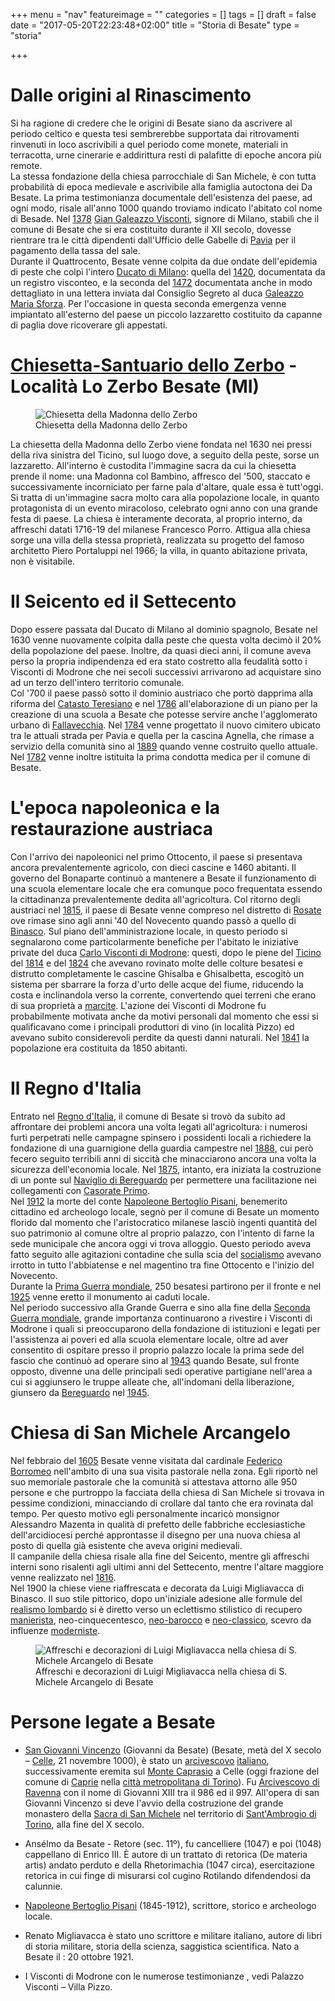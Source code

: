 +++
menu = "nav"
featureimage = ""
categories = []
tags = []
draft = false
date = "2017-05-20T22:23:48+02:00"
title = "Storia di Besate"
type = "storia"

+++

# Dalle origini al Rinascimento

Si ha ragione di credere che le origini di Besate siano da ascrivere al periodo celtico e questa tesi sembrerebbe supportata dai ritrovamenti rinvenuti in loco ascrivibili a quel periodo come monete, materiali in terracotta, urne cinerarie e addirittura resti di palafitte di epoche ancora più remote.  
La stessa fondazione della chiesa parrocchiale di San Michele, è con tutta probabilità di epoca medievale e ascrivibile alla famiglia autoctona dei Da Besate. La prima testimonianza documentale dell'esistenza del paese, ad ogni modo, risale all'anno 1000 quando troviamo indicato l'abitato col nome di Besade. Nel [1378](https://it.wikipedia.org/wiki/1378) [Gian Galeazzo Visconti](https://it.wikipedia.org/wiki/Gian_Galeazzo_Visconti), signore di Milano, stabilì che il comune di Besate che si era costituito durante il XII secolo, dovesse rientrare tra le città dipendenti dall'Ufficio delle Gabelle di [Pavia](https://it.wikipedia.org/wiki/Pavia) per il pagamento della tassa del sale.  
Durante il Quattrocento, Besate venne colpita da due ondate dell'epidemia di peste che colpì l'intero [Ducato di Milano](https://it.wikipedia.org/wiki/Ducato_di_Milano): quella del [1420](https://it.wikipedia.org/wiki/1420), documentata da un registro visconteo, e la seconda del [1472](https://it.wikipedia.org/wiki/1472) documentata anche in modo dettagliato in una lettera inviata dal Consiglio Segreto al duca [Galeazzo Maria Sforza](https://it.wikipedia.org/wiki/Galeazzo_Maria_Sforza). Per l'occasione in questa seconda emergenza venne impiantato all'esterno del paese un piccolo lazzaretto costituito da capanne di paglia dove ricoverare gli appestati.  

# [Chiesetta-Santuario dello Zerbo](http://www.touringclub.it/destinazione/141221/chiesetta-santuario-dello-zerbo) - Località Lo Zerbo Besate (MI)

<figure>
    <img class="article-img" src="/img/storia/chiesetta_zerbo.jpg" alt="Chiesetta della Madonna dello Zerbo" title="Chiesetta della Madonna dello Zerbo">
    <figcaption>Chiesetta della Madonna dello Zerbo</figcaption>
</figure>

La chiesetta della Madonna dello Zerbo viene fondata nel 1630 nei pressi della riva sinistra del Ticino, sul luogo dove, a seguito della peste, sorse un lazzaretto. All'interno è custodita l'immagine sacra da cui la chiesetta prende il nome: una Madonna col Bambino, affresco del '500, staccato e successivamente incorniciato per farne pala d'altare, quale essa è tutt'oggi. Si tratta di un'immagine sacra molto cara alla popolazione locale, in quanto protagonista di un evento miracoloso, celebrato ogni anno con una grande festa di paese. La chiesa è interamente decorata, al proprio interno, da affreschi datati 1716-19 del milanese Francesco Porro. Attigua alla chiesa sorge una villa della stessa proprietà, realizzata su progetto del famoso architetto Piero Portaluppi nel 1966; la villa, in quanto abitazione privata, non è visitabile.  

# Il Seicento ed il Settecento

Dopo essere passata dal Ducato di Milano al dominio spagnolo, Besate nel 1630 venne nuovamente colpita dalla peste che questa volta decimò il 20% della popolazione del paese. Inoltre, da quasi dieci anni, il comune aveva perso la propria indipendenza ed era stato costretto alla feudalità sotto i Visconti di Modrone che nei secoli successivi arrivarono ad acquistare sino ad un terzo dell'intero territorio comunale.  
Col '700 il paese passò sotto il dominio austriaco che portò dapprima alla riforma del [Catasto Teresiano](https://it.wikipedia.org/wiki/Catasto_Teresiano) e nel [1786](https://it.wikipedia.org/wiki/1786) all'elaborazione di un piano per la creazione di una scuola a Besate che potesse servire anche l'agglomerato urbano di [Fallavecchia](https://it.wikipedia.org/wiki/Fallavecchia). Nel [1784](https://it.wikipedia.org/wiki/1784) venne progettato il nuovo cimitero ubicato tra le attuali strada per Pavia e quella per la cascina Agnella, che rimase a servizio della comunità sino al [1889](https://it.wikipedia.org/wiki/1889) quando venne costruito quello attuale. Nel [1782](https://it.wikipedia.org/wiki/1782) venne inoltre istituita la prima condotta medica per il comune di Besate.  

# L'epoca napoleonica e la restaurazione austriaca

Con l'arrivo dei napoleonici nel primo Ottocento, il paese si presentava ancora prevalentemente agricolo, con dieci cascine e 1460 abitanti. Il governo del Bonaparte continuò a mantenere a Besate il funzionamento di una scuola elementare locale che era comunque poco frequentata essendo la cittadinanza prevalentemente dedita all'agricoltura. Col ritorno degli austriaci nel [1815](https://it.wikipedia.org/wiki/1815), il paese di Besate venne compreso nel distretto di [Rosate](https://it.wikipedia.org/wiki/Rosate) ove rimase sino agli anni '40 del Novecento quando passò a quello di [Binasco](https://it.wikipedia.org/wiki/Binasco). Sul piano dell'amministrazione locale, in questo periodo si segnalarono come particolarmente benefiche per l'abitato le iniziative private del duca [Carlo Visconti di Modrone](https://it.wikipedia.org/wiki/Carlo_Visconti_di_Modrone_(1770-1836)): questi, dopo le piene del [Ticino](https://it.wikipedia.org/wiki/Ticino_(fiume)) del [1814](https://it.wikipedia.org/wiki/1814) e del [1824](https://it.wikipedia.org/wiki/1824) che avevano rovinato molte delle colture besatesi e distrutto completamente le cascine Ghisalba e Ghisalbetta, escogitò un sistema per sbarrare la forza d'urto delle acque del fiume, riducendo la costa e inclinandola verso la corrente, convertendo quei terreni che erano di sua proprietà a [marcite](https://it.wikipedia.org/wiki/Marcita). L'azione dei Visconti di Modrone fu probabilmente motivata anche da motivi personali dal momento che essi si qualificavano come i principali produttori di vino (in località Pizzo) ed avevano subito considerevoli perdite da questi danni naturali. Nel [1841](https://it.wikipedia.org/wiki/1841) la popolazione era costituita da 1850 abitanti.  

# Il Regno d'Italia 

Entrato nel [Regno d'Italia](https://it.wikipedia.org/wiki/Regno_d%27Italia), il comune di Besate si trovò da subito ad affrontare dei problemi ancora una volta legati all'agricoltura: i numerosi furti perpetrati nelle campagne spinsero i possidenti locali a richiedere la fondazione di una guarnigione della guardia campestre nel [1888](https://it.wikipedia.org/wiki/1888), cui però fecero seguito terribili anni di siccità che minacciarono ancora una volta la sicurezza dell'economia locale. Nel [1875](https://it.wikipedia.org/wiki/1875), intanto, era iniziata la costruzione di un ponte sul [Naviglio di Bereguardo](https://it.wikipedia.org/wiki/Naviglio_di_Bereguardo) per permettere una facilitazione nei collegamenti con [Casorate Primo](https://it.wikipedia.org/wiki/Casorate_Primo).  
Nel [1912](https://it.wikipedia.org/wiki/1912) la morte del conte [Napoleone Bertoglio Pisani](https://it.wikipedia.org/wiki/Napoleone_Bertoglio_Pisani), benemerito cittadino ed archeologo locale, segnò per il comune di Besate un momento florido dal momento che l'aristocratico milanese lasciò ingenti quantità del suo patrimonio al comune oltre al proprio palazzo, con l'intento di farne la sede municipale che ancora oggi vi trova alloggio. Questo periodo aveva fatto seguito alle agitazioni contadine che sulla scia del [socialismo](https://it.wikipedia.org/wiki/Socialismo) avevano irrotto in tutto l'abbiatense e nel magentino tra fine Ottocento e l'inizio del Novecento.  
Durante la [Prima Guerra mondiale](https://it.wikipedia.org/wiki/Prima_Guerra_mondiale), 250 besatesi partirono per il fronte e nel [1925](https://it.wikipedia.org/wiki/1925) venne eretto il monumento ai caduti locale.  
Nel periodo successivo alla Grande Guerra e sino alla fine della [Seconda Guerra mondiale](https://it.wikipedia.org/wiki/Seconda_Guerra_mondiale), grande importanza continuarono a rivestire i Visconti di Modrone i quali si preoccuparono della fondazione di istituzioni e legati per l'assistenza ai poveri ed alla scuola elementare locale, oltre ad aver consentito di ospitare presso il proprio palazzo locale la prima sede del fascio che continuò ad operare sino al [1943](https://it.wikipedia.org/wiki/1943) quando Besate, sul fronte opposto, divenne una delle principali sedi operative partigiane nell'area a cui si aggiunsero le truppe alleate che, all'indomani della liberazione, giunsero da [Bereguardo](https://it.wikipedia.org/wiki/Bereguardo) nel [1945](https://it.wikipedia.org/wiki/1945).  

# Chiesa di San Michele Arcangelo

Nel febbraio del [1605](https://it.wikipedia.org/wiki/1605) Besate venne visitata dal cardinale [Federico Borromeo](https://it.wikipedia.org/wiki/Federico_Borromeo) nell'ambito di una sua visita pastorale nella zona. Egli riportò nel suo memoriale pastorale che la comunità si attestava attorno alle 950 persone e che purtroppo la facciata della chiesa di San Michele si trovava in pessime condizioni, minacciando di crollare dal tanto che era rovinata dal tempo. Per questo motivo egli personalmente incaricò monsignor Alessandro Mazenta in qualità di prefetto delle fabbriche ecclesiastiche dell'arcidiocesi perché approntasse il disegno per una nuova chiesa al posto di quella già esistente che aveva origini medievali.  
Il campanile della chiesa risale alla fine del Seicento, mentre gli affreschi interni sono risalenti agli ultimi anni del Settecento, mentre l'altare maggiore venne realizzato nel [1816](https://it.wikipedia.org/wiki/1816).  
Nel 1900  la chiese viene riaffrescata e decorata  da Luigi Migliavacca di Binasco. Il suo stile pittorico, dopo un'iniziale adesione alle formule del [realismo lombardo](https://it.wikipedia.org/wiki/Realismo_esistenziale_(pittura)) si è diretto verso un eclettismo stilistico di recupero [manierista](https://it.wikipedia.org/wiki/Manierismo), neo-cinquecentesco, [neo-barocco](https://it.wikipedia.org/wiki/Architettura_neobarocca) e [neo-classico](https://it.wikipedia.org/wiki/Neoclassicismo), scevro da influenze [moderniste](https://it.wikipedia.org/wiki/Modernismo).  

<figure>
    <img class="article-img" src="/img/storia/san_michele.jpeg" alt="Affreschi e decorazioni di Luigi Migliavacca nella chiesa di S. Michele Arcangelo di Besate" title="Affreschi e decorazioni di Luigi Migliavacca nella chiesa di S. Michele Arcangelo di Besate">
    <figcaption>Affreschi e decorazioni di Luigi Migliavacca nella chiesa di S. Michele Arcangelo di Besate</figcaption>
</figure>

# Persone legate a Besate

* [San Giovanni Vincenzo](https://it.wikipedia.org/wiki/San_Giovanni_Vincenzo) (Giovanni da Besate) (Besate, metà del X secolo – [Celle](https://it.wikipedia.org/wiki/Caprie), 21 novembre 1000), è stato un [arcivescovo](https://it.wikipedia.org/wiki/Arcivescovo) [italiano](https://it.wikipedia.org/wiki/Italia), successivamente eremita sul [Monte Caprasio](https://it.wikipedia.org/wiki/Monte_Caprasio) a Celle (oggi frazione del comune di [Caprie](https://it.wikipedia.org/wiki/Caprie) nella [città metropolitana di Torino](https://it.wikipedia.org/wiki/Citt%C3%A0_metropolitana_di_Torino)). Fu [Arcivescovo di Ravenna](https://it.wikipedia.org/wiki/Arcivescovo_di_Ravenna) con il nome di Giovanni XIII tra il 986 ed il 997. All'opera di san Giovanni Vincenzo si deve l'avvio della costruzione del grande monastero della [Sacra di San Michele](https://it.wikipedia.org/wiki/Sacra_di_San_Michele) nel territorio di [Sant'Ambrogio di Torino](https://it.wikipedia.org/wiki/Sant%27Ambrogio_di_Torino), alla fine del X secolo.  

* Ansélmo da Besate  - Retore (sec. 11º), fu cancelliere (1047) e poi (1048) cappellano di Enrico III. È autore di un trattato di retorica (De materia artis) andato perduto e della Rhetorimachia (1047 circa), esercitazione retorica in cui finge di misurarsi col cugino Rotilando difendendosi da calunnie.  

* [Napoleone Bertoglio Pisani](https://it.wikipedia.org/wiki/Napoleone_Bertoglio_Pisani) (1845-1912), scrittore, storico e archeologo locale.  

* Renato Migliavacca è stato uno scrittore e militare italiano, autore di libri di storia militare, storia della scienza, saggistica scientifica.  Nato a Besate il : 20 ottobre 1921.  

* I Visconti di Modrone con le numerose testimonianze , vedi Palazzo Visconti – Villa Pizzo.  



